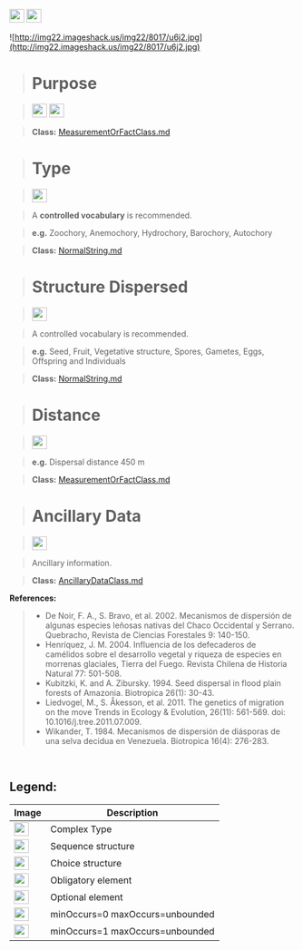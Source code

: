 <img src='http://imageshack.us/a/img16/5397/multipleg.jpg' width='26' height='24' /> <img src='http://img6.imageshack.us/img6/1315/sequencej.jpg' width='26' height='24' />

![http://img22.imageshack.us/img22/8017/u6j2.jpg](http://img22.imageshack.us/img22/8017/u6j2.jpg)



> # Purpose #

> <img src='http://img198.imageshack.us/img198/6134/unoinfinito.jpg' width='26' height='24' /> <img src='http://img585.imageshack.us/img585/4808/optional.jpg' width='26' height='24' />


> <b>Class:</b> [MeasurementOrFactClass.md](../wiki/MeasurementOrFactClass.md)

> # Type #

> <img src='http://img585.imageshack.us/img585/4808/optional.jpg' width='26' height='24' />

> A <b>controlled vocabulary</b> is recommended.

> <b>e.g.</b> Zoochory, Anemochory, Hydrochory, Barochory, Autochory

> <b>Class:</b> [NormalString.md](../wiki/NormalString.md)

> # Structure Dispersed #

> <img src='http://img585.imageshack.us/img585/4808/optional.jpg' width='26' height='24' />

> A controlled vocabulary is recommended.

> <b>e.g.</b> Seed, Fruit, Vegetative structure, Spores, Gametes, Eggs, Offspring and Individuals

> <b>Class:</b> [NormalString.md](../wiki/NormalString.md)

> # Distance #

> <img src='http://img585.imageshack.us/img585/4808/optional.jpg' width='26' height='24' />

> <b>e.g.</b> Dispersal distance 450 m

> <b>Class:</b> [MeasurementOrFactClass.md](../wiki/MeasurementOrFactClass.md)


> # Ancillary Data #

> <img src='http://img19.imageshack.us/img19/4356/infinitol.jpg' width='26' height='24' />

> Ancillary information.

> <b>Class:</b> [AncillaryDataClass.md](../wiki/AncillaryDataClass.md)

<b>References:</b>
> - De Noir, F. A., S. Bravo, et al. 2002. Mecanismos de dispersión de algunas especies leñosas nativas del Chaco Occidental y Serrano. Quebracho, Revista de Ciencias Forestales 9: 140-150.
> - Henríquez, J. M. 2004. Influencia de los defecaderos de camélidos sobre el desarrollo vegetal y riqueza de especies en morrenas glaciales, Tierra del Fuego. Revista Chilena de Historia Natural 77: 501-508.
> - Kubitzki, K. and A. Zibursky. 1994. Seed dispersal in flood plain forests of Amazonia. Biotropica 26(1): 30-43.
> - Liedvogel, M., S. Åkesson, et al. 2011. The genetics of migration on the move Trends in Ecology & Evolution, 26(11): 561-569. doi: 10.1016/j.tree.2011.07.009.
> - Wikander, T. 1984. Mecanismos de dispersión de diásporas de una selva decidua en Venezuela. Biotropica 16(4): 276-283.

<br>

<h2><b>Legend:</b></h2>

<table><thead><th>Image</th><th>Description</th></thead><tbody>
<tr><td><img src='http://imageshack.us/a/img16/5397/multipleg.jpg' width='26' height='24' /></td><td>Complex Type</td></tr>
<tr><td><img src='http://img6.imageshack.us/img6/1315/sequencej.jpg' width='26' height='24' /></td><td>Sequence structure</td></tr>
<tr><td><img src='http://img266.imageshack.us/img266/2791/choice.jpg' width='26' height='24' /></td><td>Choice structure</td></tr>
<tr><td><img src='http://img52.imageshack.us/img52/2777/elementkw.jpg' width='26' height='24' /></td><td>Obligatory element</td></tr>
<tr><td><img src='http://img585.imageshack.us/img585/4808/optional.jpg' width='26' height='24' /></td><td>Optional element</td></tr>
<tr><td><img src='http://img19.imageshack.us/img19/4356/infinitol.jpg' width='26' height='24' /></td><td>minOccurs=0 maxOccurs=unbounded</td></tr>
<tr><td><img src='http://img198.imageshack.us/img198/6134/unoinfinito.jpg' width='26' height='24' /></td><td>minOccurs=1 maxOccurs=unbounded</td></tr>
